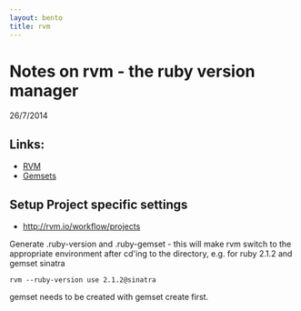 ```yaml
---
layout: bento
title: rvm
---
```


Notes on rvm - the ruby version manager
=============================================
26/7/2014

## Links:

* [RVM](http://rvm.io)
* [Gemsets](http://rvm.io/gemsets)

## Setup Project specific settings
* http://rvm.io/workflow/projects

Generate .ruby-version and .ruby-gemset - this will
make rvm switch to the appropriate environment after cd'ing to the directory, e.g. for ruby 2.1.2 and gemset sinatra

    rvm --ruby-version use 2.1.2@sinatra

gemset needs to be created with gemset create first.



